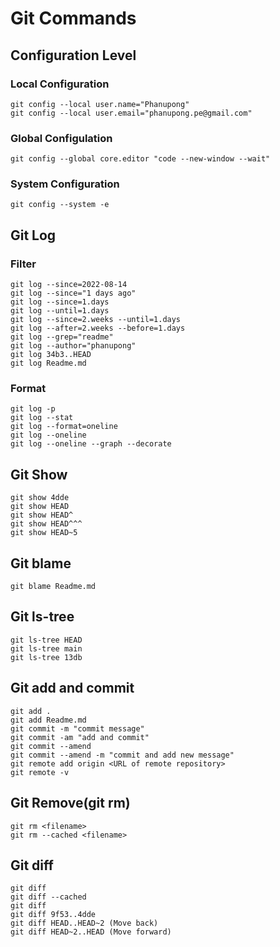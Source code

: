 # Git Commands
## Configuration Level
### Local Configuration
```
git config --local user.name="Phanupong"
git config --local user.email="phanupong.pe@gmail.com"
```

### Global Configulation
```
git config --global core.editor "code --new-window --wait"
```

### System Configuration
```
git config --system -e
```

## Git Log
### Filter
```
git log --since=2022-08-14
git log --since="1 days ago"
git log --since=1.days
git log --until=1.days
git log --since=2.weeks --until=1.days
git log --after=2.weeks --before=1.days
git log --grep="readme"
git log --author="phanupong"
git log 34b3..HEAD
git log Readme.md
```

### Format
```
git log -p
git log --stat
git log --format=oneline
git log --oneline
git log --oneline --graph --decorate
```

## Git Show
```
git show 4dde
git show HEAD
git show HEAD^
git show HEAD^^^
git show HEAD~5
```

## Git blame
```
git blame Readme.md
```

## Git ls-tree
```
git ls-tree HEAD
git ls-tree main
git ls-tree 13db
```

## Git add and commit
```
git add .
git add Readme.md
git commit -m "commit message"
git commit -am "add and commit"
git commit --amend
git commit --amend -m "commit and add new message"
git remote add origin <URL of remote repository>
git remote -v
```

## Git Remove(git rm)
```
git rm <filename>
git rm --cached <filename>
```

## Git diff
```
git diff
git diff --cached
git diff 
git diff 9f53..4dde
git diff HEAD..HEAD~2 (Move back)
git diff HEAD~2..HEAD (Move forward)
```
